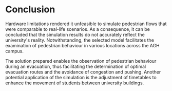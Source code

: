 # Conclusion

Hardware limitations rendered it unfeasible to simulate pedestrian flows that
were comparable to real-life scenarios. As a consequence, it can be concluded
that the simulation results do not accurately reflect the university's reality.
Notwithstanding, the selected model facilitates the examination of pedestrian
behaviour in various locations across the AGH campus.

The solution prepared enables the observation of pedestrian behaviour during an
evacuation, thus facilitating the determination of optimal evacuation routes and
the avoidance of congestion and pushing. Another potential application of the
simulation is the adjustment of timetables to enhance the movement of students
between university buildings.
